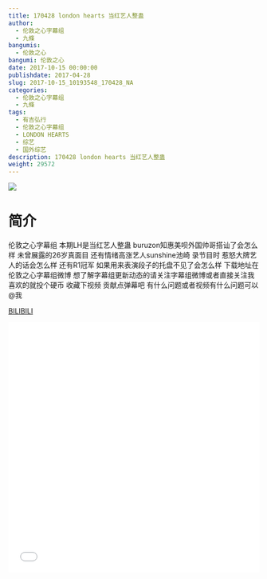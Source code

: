 ```yaml
---
title: 170428 london hearts 当红艺人整蛊
author: 
  - 伦敦之心字幕组
  - 九條
bangumis: 
  - 伦敦之心
bangumi: 伦敦之心
date: 2017-10-15 00:00:00
publishdate: 2017-04-28
slug: 2017-10-15_10193548_170428_NA
categories: 
  - 伦敦之心字幕组
  - 九條
tags: 
  - 有吉弘行
  - 伦敦之心字幕组
  - LONDON HEARTS
  - 综艺
  - 国外综艺
description: 170428 london hearts 当红艺人整蛊
weight: 29572
---
```


![](https://i.imgur.com/UhTNnAA.jpg)

# 简介  
伦敦之心字幕组
本期LH是当红艺人整蛊 buruzon知惠美呗外国帅哥搭讪了会怎么样 未曾展露的26岁真面目 还有情绪高涨艺人sunshine池崎 录节目时 惹怒大牌艺人的话会怎么样 还有R1冠军 如果用来表演段子的托盘不见了会怎么样 下载地址在伦敦之心字幕组微博 想了解字幕组更新动态的请关注字幕组微博或者直接关注我 喜欢的就投个硬币 收藏下视频 贡献点弹幕吧
有什么问题或者视频有什么问题可以@我

  [BILIBILI](https://www.bilibili.com/video/av10193548/)


  <iframe src="//www.bilibili.com/html/html5player.html?cid=16841240&aid=10193548" width="100%" height="500" frameborder="0" allowfullscreen="allowfullscreen"></iframe>
